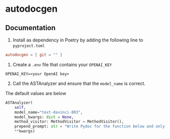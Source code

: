 # autodocgen

## Documentation

1. Install as dependency in Poetry by adding the following line to `pyproject.toml`

```toml
autodocgen = { git = "" }
```

1. Create a `.env` file that contains your `OPENAI_KEY`
```env
OPENAI_KEY=<your OpenAI key>
```
2. Call the ASTAnalyzer and ensure that the `model_name` is correct. 

The default values are below
```python
ASTAnalyzer(
    self,
    model_name="text-davinci-003",
    model_kwargs: dict = None,
    method_visitor: MethodVisitor = MethodVisitor(),
    prepend_prompt: str = "Write Pydoc for the function below and only return the PyDoc:\n\n",
    **kwargs)
```

